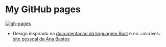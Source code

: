 # My GitHub pages

[![gh-pages](https://github.com/weslenng/gh-pages/workflows/gh-pages/badge.svg?branch=master)](https://github.com/weslenng/gh-pages/actions)

- Design inspirado na [documentação da linguagem Rust](https://www.rust-lang.org/learn) e no ~incrível~ [site pessoal da Ana Bastos](https://anabastos.me/)
